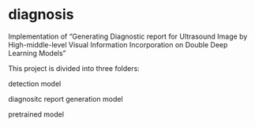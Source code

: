 # diagnosis
Implementation of “Generating Diagnostic report for Ultrasound Image by High-middle-level Visual Information Incorporation on Double Deep Learning Models”

This project is divided into three folders:

detection model

diagnositc report generation model

pretrained model
